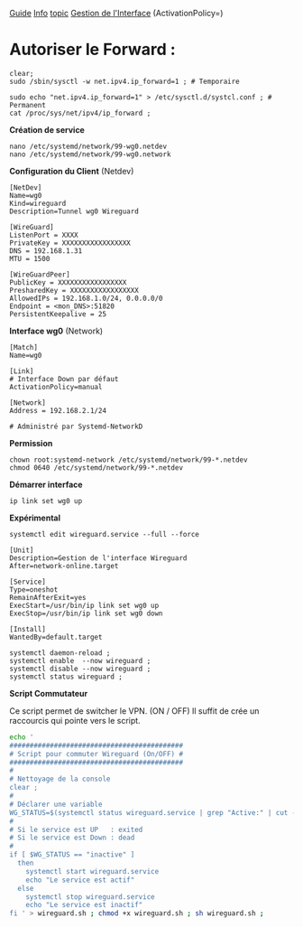 [Guide](https://www.freedesktop.org/software/systemd/man/systemd.network.html)
[Info](https://github.com/systemd/systemd/blob/a2088fd025deb90839c909829e27eece40f7fce4/NEWS)
[topic](https://qastack.fr/server/753977/how-to-properly-permanent-enable-ip-forwarding-in-linux-with-systemd)
[Gestion de l'Interface](https://man.archlinux.org/man/systemd.network.5) (ActivationPolicy=)

# Autoriser le Forward :
```
clear;
sudo /sbin/sysctl -w net.ipv4.ip_forward=1 ; # Temporaire

sudo echo "net.ipv4.ip_forward=1" > /etc/sysctl.d/systcl.conf ; # Permanent
cat /proc/sys/net/ipv4/ip_forward ; 
```

**Création de service**
```
nano /etc/systemd/network/99-wg0.netdev
nano /etc/systemd/network/99-wg0.network
```
**Configuration du Client** (Netdev)
```
[NetDev]
Name=wg0
Kind=wireguard
Description=Tunnel wg0 Wireguard

[WireGuard]
ListenPort = XXXX
PrivateKey = XXXXXXXXXXXXXXXXX
DNS = 192.168.1.31
MTU = 1500

[WireGuardPeer]
PublicKey = XXXXXXXXXXXXXXXXX
PresharedKey = XXXXXXXXXXXXXXXXX
AllowedIPs = 192.168.1.0/24, 0.0.0.0/0
Endpoint = <mon_DNS>:51820
PersistentKeepalive = 25
```


**Interface wg0** (Network)
```
[Match]
Name=wg0

[Link]
# Interface Down par défaut
ActivationPolicy=manual

[Network]
Address = 192.168.2.1/24

# Administré par Systemd-NetworkD
```

**Permission**
```
chown root:systemd-network /etc/systemd/network/99-*.netdev
chmod 0640 /etc/systemd/network/99-*.netdev
```

**Démarrer interface**
```
ip link set wg0 up
```


**Expérimental**
```
systemctl edit wireguard.service --full --force
```


```
[Unit]
Description=Gestion de l'interface Wireguard
After=network-online.target

[Service]
Type=oneshot
RemainAfterExit=yes
ExecStart=/usr/bin/ip link set wg0 up
ExecStop=/usr/bin/ip link set wg0 down

[Install]
WantedBy=default.target

systemctl daemon-reload ;
systemctl enable  --now wireguard ;
systemctl disable --now wireguard ;
systemctl status wireguard ;
```


**Script Commutateur**

Ce script permet de switcher le VPN. (ON / OFF)
Il suffit de crée un raccourcis qui pointe vers le script.

````bash
echo '
###########################################
# Script pour commuter Wireguard (On/OFF) #
###########################################
#
# Nettoyage de la console
clear ;
#
# Déclarer une variable
WG_STATUS=$(systemctl status wireguard.service | grep "Active:" | cut -c14-50 | cut -d "(" -f 1)
#
# Si le service est UP   : exited
# Si le service est Down : dead
#
if [ $WG_STATUS == "inactive" ]
  then
    systemctl start wireguard.service 
    echo "Le service est actif"
  else
    systemctl stop wireguard.service
    echo "Le service est inactif"
fi ' > wireguard.sh ; chmod +x wireguard.sh ; sh wireguard.sh ;
````
